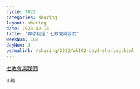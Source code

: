 ```yaml
---
cycle: 2022
categories: sharing
layout: sharing
date: 2023-12-13
title: "神學梳理：七教會與我們"
weekNum: 102
dayNum: 3
permalink: /sharing/2022/wk102-day3-sharing.html
---
```


[七教會與我們](https://eccseattle.github.io/media/sharing/2022/wk102/2023-12-13-bin.m4a)

`小錢`